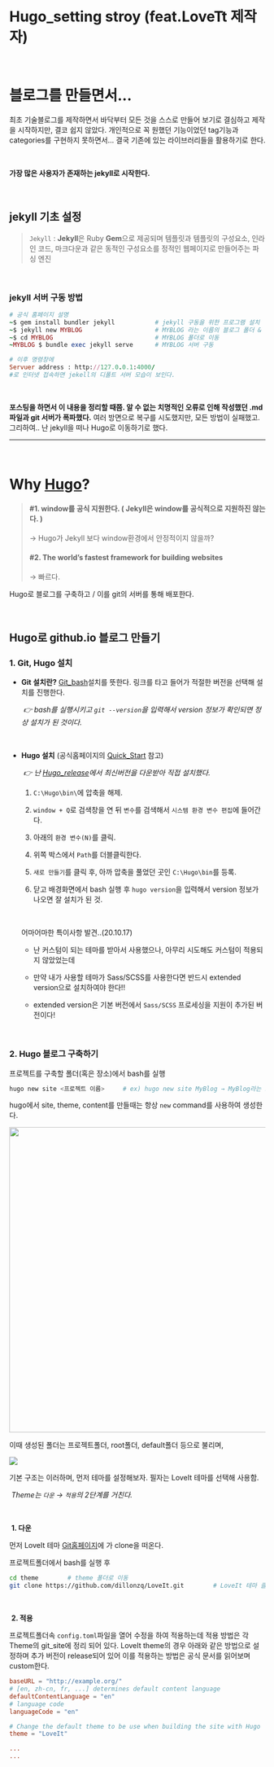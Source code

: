 # Hugo_setting stroy (feat.LoveTt 제작자)


​		

# 블로그를 만들면서...

최초 기술블로그를 제작하면서 바닥부터 모든 것을 스스로 만들어 보기로 결심하고 제작을 시작하지만, 결코 쉽지 않았다. 개인적으로 꼭 원했던 기능이었던 tag기능과 categories를 구현하지 못하면서... 결국 기존에 있는 라이브러리들을 활용하기로 한다. 

​	

**가장 많은 사용자가 존재하는 jekyll로 시작한다.**

​	

## jekyll 기초 설정

> `Jekyll` : **Jekyll**은 Ruby **Gem**으로 제공되며 템플릿과 템플릿의 구성요소, 인라인 코드, 마크다운과 같은 동적인 구성요소를 정적인 웹페이지로 만들어주는 파싱 엔진

​	

### jekyll 서버 구동 방법

```ruby
# 공식 홈페이지 설명
~$ gem install bundler jekyll			# jekyll 구동을 위한 프로그램 설치
~$ jekyll new MYBLOG					# MYBLOG 라는 이름의 블로그 폴더 & 기초틀 생성 
~$ cd MYBLOG							# MYBLOG 폴더로 이동
~MYBLOG $ bundle exec jekyll serve		# MYBLOG 서버 구동

# 이후 명령창에
Servuer address : http://127.0.0.1:4000/
#로 인터넷 접속하면 jekell의 디폴트 서버 모습이 보인다.
```

​	

**포스팅을 하면서 이 내용을 정리할 때쯤. 알 수 없는 치명적인 오류로 인해 작성했던 .md파일과 git 서버가 폭파했다.** 여러 방면으로 복구를 시도했지만, 모든 방법이 실패했고. 그리하여.. 난 jekyll을 떠나 Hugo로 이동하기로 했다.

---

​			



# Why  [Hugo](https://gohugo.io/)?

> #### #1. window를 공식 지원한다. ( Jekyll은 window를 공식적으로 지원하진 않는다. )
>
> → Hugo가 Jekyll 보다 window환경에서 안정적이지 않을까?
>
> #### #2. The world’s fastest framework for building websites
>
> → 빠르다. 



Hugo로 블로그를 구축하고 / 이를 git의 서버를 통해 배포한다.

​	

## Hugo로 github.io 블로그 만들기

### 1. Git, Hugo 설치

- **Git 설치란?**   [Git_bash](https://gitforwindows.org/)설치를 뜻한다. 링크를 타고 들어가 적절한 버전을 선택해 설치를 진행한다. 

  ​	*👉 bash를 실행시키고 `git --version`을 입력해서 version 정보가 확인되면 정상 설치가 된 것이다.*

  ​	

- **Hugo 설치** (공식홈페이지의 [Quick_Start](https://gohugo.io/getting-started/quick-start/) 참고)

  ​	*👉 난 [Hugo_release](https://github.com/gohugoio/hugo/releases)에서 최신버전을 다운받아 직접 설치했다.*

  1. `C:\Hugo\bin\`에 압축을 해제.

  2. `window + Q`로 검색창을 연 뒤 `변수`를 검색해서 `시스템 환경 변수 편집`에 들어간다.

  3. 아래의 `환경 변수(N)`를 클릭.

  4. 위쪽 박스에서 `Path`를 더블클릭한다.

  5. `새로 만들기`를 클릭 후, 아까 압축을 풀었던 곳인 `C:\Hugo\bin`를 등록.

  6. 닫고 배경화면에서 bash 실행 후 `hugo version`을 입력해서 version 정보가 나오면 잘 설치가 된 것.

     ​	

  어마어마한 특이사항 발견..(20.10.17)

  + 난 커스텀이 되는 테마를 받아서 사용했으나, 아무리 시도해도 커스텀이 적용되지 않았었는데

  + 만약 내가 사용할 테마가 Sass/SCSS를 사용한다면 반드시 extended version으로 설치하여야 한다!!

  + extended version은 기본 버전에서 `Sass/SCSS` 프로세싱을 지원이 추가된 버전이다!

    ​	

### 2. Hugo 블로그 구축하기

프로젝트를 구축할 폴더(혹은 장소)에서 bash를 실행

```bash
hugo new site <프로젝트 이름>		# ex) hugo new site MyBlog → MyBlog라는 프로젝트 폴더를 생성.
```

hugo에서 site, theme, content를 만들때는 항상 `new` command를 사용하여 생성한다.

<image src="/images/Hugo_01.png" caption="휴고 사이트 생성 명령어" width="600px">

이때 생성된 폴더는 프로젝트폴더, root폴더, default폴더 등으로 불리며,

<image src="/images/Hugo_02.png">

기본 구조는 이러하며, 먼저 테마를 설정해보자. 필자는 LoveIt 테마를 선택해 사용함.

​	*Theme는 `다운` →  `적용`의 2단계를 거친다.*

​	

​	**1. 다운**

먼저 LoveIt 테마 [Git홈페이지](https://github.com/dillonzq/LoveIt)에 가 clone을 떠온다.

프로젝트폴더에서 bash를 실행 후 

```bash
cd theme		# theme 폴더로 이동
git clone https://github.com/dillonzq/LoveIt.git		# LoveIt 테마 클론(다운)
```

​	

​	**2. 적용**

프로젝트폴더속 `config.toml`파일을 열어 수정을 하여 적용하는데 적용 방법은 각 Theme의 git_site에 정리 되어 있다.  LoveIt theme의 경우 아래와 같은 방법으로 설정하며 추가 버전이 release되어 있어 이를 적용하는 방법은 공식 문서를 읽어보며 custom한다. 

```config.toml
baseURL = "http://example.org/"
# [en, zh-cn, fr, ...] determines default content language
defaultContentLanguage = "en"
# language code
languageCode = "en"

# Change the default theme to be use when building the site with Hugo
theme = "LoveIt"

...
...
```


